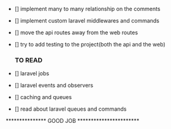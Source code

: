 - [] implement many to many relationship on the comments
- [] implement custom laravel middlewares and commands
- [] move the api routes away from the web routes
- [] try to add testing to the project(both the api and the web)

	### TO READ
- [] laravel jobs
- [] laravel events and observers
- [] caching and queues
- [] read about laravel queues and commands


*************** GOOD JOB ***********************
